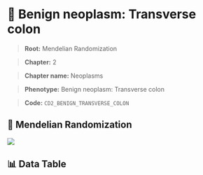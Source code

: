 # 🧪 Benign neoplasm: Transverse colon

> **Root:** Mendelian Randomization

> **Chapter:** 2  

> **Chapter name:** Neoplasms

> **Phenotype:** Benign neoplasm: Transverse colon  

> **Code:** `CD2_BENIGN_TRANSVERSE_COLON`

## 🧬 Mendelian Randomization  

<img src="/MR/Figures/Forward/CD2_BENIGN_TRANSVERSE_COLON.png"/>

## 📊 Data Table

<CsvTableMRF src="/public/MR/Data/Forward/CD2_BENIGN_TRANSVERSE_COLON.csv"/>

